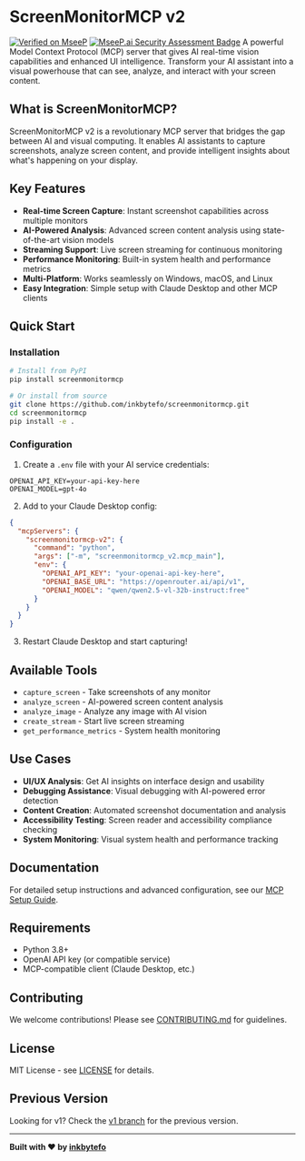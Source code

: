 # ScreenMonitorMCP v2

[![Verified on MseeP](https://mseep.ai/badge.svg)](https://mseep.ai/app/a2dbda0f-f46d-40e1-9c13-0b47eff9df3a)
[![MseeP.ai Security Assessment Badge](https://mseep.net/pr/inkbytefo-screenmonitormcp-badge.png)](https://mseep.ai/app/inkbytefo-screenmonitormcp)
A powerful Model Context Protocol (MCP) server that gives AI real-time vision capabilities and enhanced UI intelligence. Transform your AI assistant into a visual powerhouse that can see, analyze, and interact with your screen content.

## What is ScreenMonitorMCP?

ScreenMonitorMCP v2 is a revolutionary MCP server that bridges the gap between AI and visual computing. It enables AI assistants to capture screenshots, analyze screen content, and provide intelligent insights about what's happening on your display.

## Key Features

- **Real-time Screen Capture**: Instant screenshot capabilities across multiple monitors
- **AI-Powered Analysis**: Advanced screen content analysis using state-of-the-art vision models
- **Streaming Support**: Live screen streaming for continuous monitoring
- **Performance Monitoring**: Built-in system health and performance metrics
- **Multi-Platform**: Works seamlessly on Windows, macOS, and Linux
- **Easy Integration**: Simple setup with Claude Desktop and other MCP clients

## Quick Start

### Installation

```bash
# Install from PyPI
pip install screenmonitormcp

# Or install from source
git clone https://github.com/inkbytefo/screenmonitormcp.git
cd screenmonitormcp
pip install -e .
```

### Configuration

1. Create a `.env` file with your AI service credentials:

```env
OPENAI_API_KEY=your-api-key-here
OPENAI_MODEL=gpt-4o
```

2. Add to your Claude Desktop config:

```json
{
  "mcpServers": {
    "screenmonitormcp-v2": {
      "command": "python",
      "args": ["-m", "screenmonitormcp_v2.mcp_main"],
      "env": {
        "OPENAI_API_KEY": "your-openai-api-key-here",
        "OPENAI_BASE_URL": "https://openrouter.ai/api/v1",
        "OPENAI_MODEL": "qwen/qwen2.5-vl-32b-instruct:free"
      }
    }
  }
}
```

3. Restart Claude Desktop and start capturing!

## Available Tools

- `capture_screen` - Take screenshots of any monitor
- `analyze_screen` - AI-powered screen content analysis
- `analyze_image` - Analyze any image with AI vision
- `create_stream` - Start live screen streaming
- `get_performance_metrics` - System health monitoring

## Use Cases

- **UI/UX Analysis**: Get AI insights on interface design and usability
- **Debugging Assistance**: Visual debugging with AI-powered error detection
- **Content Creation**: Automated screenshot documentation and analysis
- **Accessibility Testing**: Screen reader and accessibility compliance checking
- **System Monitoring**: Visual system health and performance tracking

## Documentation

For detailed setup instructions and advanced configuration, see our [MCP Setup Guide](MCP_SETUP_GUIDE.md).

## Requirements

- Python 3.8+
- OpenAI API key (or compatible service)
- MCP-compatible client (Claude Desktop, etc.)

## Contributing

We welcome contributions! Please see [CONTRIBUTING.md](CONTRIBUTING.md) for guidelines.

## License

MIT License - see [LICENSE](LICENSE) for details.

## Previous Version

Looking for v1? Check the [v1 branch](https://github.com/inkbytefo/ScreenMonitorMCP/tree/v1) for the previous version.

---

**Built with ❤️ by [inkbytefo](https://github.com/inkbytefo)**
